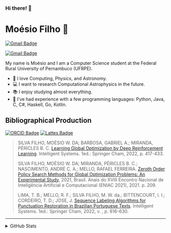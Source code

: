 ### Hi there! 👋
# Moésio Filho :milky_way:
[![Gmail Badge](https://img.shields.io/badge/-moesio.wenceslau@ufrpe.br-c14438?style=flat-square&logo=Gmail&logoColor=white&link=mailto:moesio.wenceslau@ufrpe.br)](mailto:moesio.wenceslau@ufrpe.br)

[![Gmail Badge](https://img.shields.io/badge/-moesio.f@gmail.com-c14438?style=flat-square&logo=Gmail&logoColor=white&link=mailto:moesio.f@gmail.com)](mailto:moesio.f@gmail.com)

My name is Moésio and I am a Computer Science student at the Federal Rural University of Pernambuco (UFRPE).

- :dizzy: I love Computing, Physics, and Astronomy. 
- :computer: I want to research Computational Astrophysics in the future. 
- :books: I enjoy studying almost everything.
- :pencil: I've had experience with a few programming languages: Python, Java, C, C#, Haskell, Go, Kotlin.

## Bibliographical Production
[![ORCID Badge](https://img.shields.io/badge/-ORCID-green?style=flat-square&labelColor=grey&color=green&link=https://orcid.org/0000-0002-8984-4001)](https://orcid.org/0000-0002-8984-4001)
[![Lattes Badge](https://img.shields.io/badge/-CNPq%20Lattes-green?style=flat-square&labelColor=grey&color=blue&link=http://lattes.cnpq.br/2052605083076286)](http://lattes.cnpq.br/2052605083076286)

> SILVA FILHO, MOÉSIO W. DA; BARBOSA, GABRIEL A.; MIRANDA, PÉRICLES B. C. [Learning Global Optimization by Deep Reinforcement Learning](https://dx.doi.org/10.1007/978-3-031-21689-3_30). Intelligent Systems. 1ed.: Springer Cham, 2022, p. 417-433.
> 
> SILVA FILHO, MOÉSIO W. DA; MIRANDA, PÉRICLES B. C.; NASCIMENTO, ANDRÉ C. A.; MELLO, RAFAEL FERREIRA. [Zeroth Order Policy Search Methods for Global Optimization Problems: An Experimental Study](https://doi.org/10.5753/eniac.2021.18254), 2021, Brasil. Anais do XVIII Encontro Nacional de Inteligência Artificial e Computacional (ENIAC 2021), 2021. p. 209.
> 
> LIMA, T. B.; MELLO, R. F.; SILVA FILHO, M. W. da.; BITTENCOURT, I. I.; CORDEIRO, T. D.; JOSE, J. [Sequence Labeling Algorithms for Punctuation Restoration in Brazilian Portuguese Texts](http://dx.doi.org/10.1007/978-3-031-21689-3_43). Intelligent Systems. 1ed.: Springer Cham, 2022, v. , p. 616-630.
---

<details><summary>GitHub Stats</summary>
<p>
<a href="https://github-readme-stats.vercel.app/api?username=moesio-f&show_icons=true&theme=tokyonight">
  <img align="center" src="https://github-readme-stats.vercel.app/api?username=moesio-f&show_icons=true&theme=tokyonight" />
</a>
</p>
<p>
<a href="https://github-readme-stats.vercel.app/api/top-langs/?username=moesio-f&layout=compact&theme=tokyonight">
  <img align="center" src="https://github-readme-stats.vercel.app/api/top-langs/?username=moesio-f&layout=compact&theme=tokyonight" />
</a>
</p>
</details>
